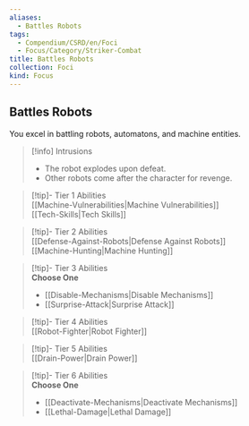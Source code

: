 ```yaml
---
aliases:
  - Battles Robots
tags:
  - Compendium/CSRD/en/Foci
  - Focus/Category/Striker-Combat
title: Battles Robots
collection: Foci
kind: Focus
---
```

## Battles Robots  
You excel in battling robots, automatons, and machine entities.  

>[!info] Intrusions  
>- The robot explodes upon defeat.  
>- Other robots come after the character for revenge.  


>[!tip]- Tier 1 Abilities  
> [[Machine-Vulnerabilities|Machine Vulnerabilities]]  
> [[Tech-Skills|Tech Skills]]  


>[!tip]- Tier 2 Abilities  
> [[Defense-Against-Robots|Defense Against Robots]]  
> [[Machine-Hunting|Machine Hunting]]  


>[!tip]- Tier 3 Abilities  
> **Choose One**  
>- [[Disable-Mechanisms|Disable Mechanisms]]  
>- [[Surprise-Attack|Surprise Attack]]  


>[!tip]- Tier 4 Abilities  
> [[Robot-Fighter|Robot Fighter]]  


>[!tip]- Tier 5 Abilities  
> [[Drain-Power|Drain Power]]  


>[!tip]- Tier 6 Abilities  
> **Choose One**  
>- [[Deactivate-Mechanisms|Deactivate Mechanisms]]  
>- [[Lethal-Damage|Lethal Damage]]